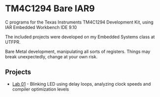 # TM4C1294 Bare IAR9

C programs for the Texas Instruments TM4C1294 Development Kit,
using IAR Embedded Workbench IDE 9.10

The included projects were developed on my Embedded Systems class at UTFPR.

Bare Metal development, manipulating all sorts of registers.
Things may break unexpectedly, change at your own risk.

## Projects

- [Lab 01](./Projects/Laboratorio_01) - Blinking LED using delay loops, analyzing clock speeds and compiler optimization levels
